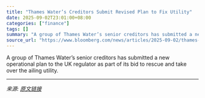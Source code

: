 ```yaml
---
title: "Thames Water’s Creditors Submit Revised Plan to Fix Utility"
date: 2025-09-02T23:01:00+08:00
categories: ["finance"]
tags: []
summary: "A group of Thames Water’s senior creditors has submitted a new operational plan to the UK regulator as part of its bid to rescue and take over the ailing utility."
source_url: "https://www.bloomberg.com/news/articles/2025-09-02/thames-water-s-creditors-submit-revised-plan-to-rescue-utility"
---
```


A group of Thames Water’s senior creditors has submitted a new operational plan to the UK regulator as part of its bid to rescue and take over the ailing utility.

---

*来源: [原文链接](https://www.bloomberg.com/news/articles/2025-09-02/thames-water-s-creditors-submit-revised-plan-to-rescue-utility)*
